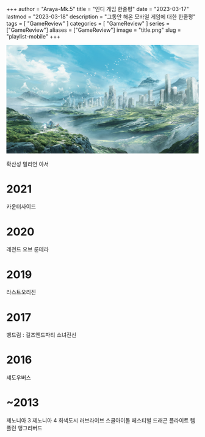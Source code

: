+++
author = "Araya-Mk.5"
title = "인디 게임 한줄평"
date = "2023-03-17"
lastmod = "2023-03-18"
description = "그동안 해온 모바일 게임에 대한 한줄평"
tags = [
    "GameReview"
]
categories = [
    "GameReview"
]
series = ["GameReview"]
aliases = ["GameReview"]
image = "title.png"
slug = "playlist-mobile"
+++


![](title.png)

확산성 밀리언 아서

# 2021
카운터사이드

# 2020
레전드 오브 룬테라

# 2019
라스트오리진

# 2017
뱅드림 : 걸즈앤드파티
소녀전선

# 2016
섀도우버스

# ~2013

제노니아 3
제노니아 4
회색도시
러브라이브 스쿨아이돌 페스티벌
드래곤 플라이트
템플런
앵그리버드